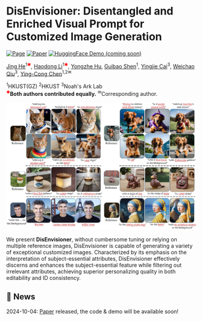 # DisEnvisioner: Disentangled and Enriched Visual Prompt for Customized Image Generation

[![Page](https://img.shields.io/badge/Project-Website-pink?logo=googlechrome&logoColor=white)](https://disenvisioner.github.io/)
[![Paper](https://img.shields.io/badge/arXiv-Paper-b31b1b?logo=arxiv&logoColor=white)](https://arxiv.org/abs/2410.02067)
[![HuggingFace Demo (coming soon)](https://img.shields.io/badge/🤗%20HuggingFace-Demo-yellow)](https://huggingface.co/spaces/ayayo/DisEnvisioner)

[Jing He](https://scholar.google.com/citations?hl=en&user=RsLS11MAAAAJ)<sup>1<span style="color:red;">&#10033;</span></sup>,
[Haodong Li](https://haodong-li.com/)<sup>1<span style="color:red;">&#10033;</span></sup>,
[Yongzhe Hu]()<sup></sup>,
[Guibao Shen](https://scholar.google.com/citations?user=d8VVM4UAAAAJ&hl=en)<sup>1</sup>,
[Yingjie Cai](https://yjcaimeow.github.io/)<sup>3</sup>,
[Weichao Qiu](https://weichaoqiu.com/)<sup>3</sup>,
[Ying-Cong Chen](https://www.yingcong.me/)<sup>1,2&#9993;</sup>

<span class="author-block"><sup>1</sup>HKUST(GZ)</span>
<span class="author-block"><sup>2</sup>HKUST</span>
<span class="author-block"><sup>3</sup>Noah's Ark Lab</span><br>
<span class="author-block">
    <sup style="color:red;">&#10033;</sup><strong>Both authors contributed equally.</strong>
    <sup>&#9993;</sup>Corresponding author.
</span>

![teaser](assets/teaser.jpg)

We present **DisEnvisioner**, without cumbersome tuning or relying on multiple reference images, DisEnvisioner is capable of generating a variety of exceptional customized images. Characterized by its emphasis on the interpretation of subject-essential attributes, DisEnvisioner effectively discerns and enhances the subject-essential feature while filtering out irrelevant attributes, achieving superior personalizing quality in both editability and ID consistency.

## 📢 News

2024-10-04: [Paper](https://arxiv.org/abs/2410.02067) released, the code & demo will be available soon!
